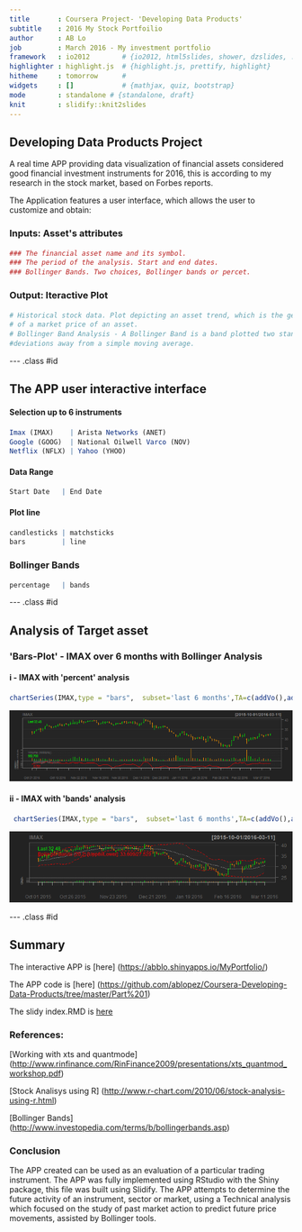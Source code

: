```yaml
---
title       : Coursera Project- 'Developing Data Products' 
subtitle    : 2016 My Stock Portfoilio   
author      : AB Lo
job         : March 2016 - My investment portfolio  
framework   : io2012        # {io2012, html5slides, shower, dzslides, ...}
highlighter : highlight.js  # {highlight.js, prettify, highlight}
hitheme     : tomorrow      # 
widgets     : []            # {mathjax, quiz, bootstrap}
mode        : standalone # {standalone, draft}
knit        : slidify::knit2slides
---
```




## Developing Data Products Project

A real time APP providing data visualization of financial assets considered good financial investment instruments for 2016, this is according to my research in the stock market, based on Forbes reports.

The Application features a user interface, which allows the user to customize and obtain:
### Inputs: Asset's attributes

```r
### The financial asset name and its symbol. 
### The period of the analysis. Start and end dates. 
### Bollinger Bands. Two choices, Bollinger bands or percet. 
```
### Output: Iteractive Plot

```r
# Historical stock data. Plot depicting an asset trend, which is the general direction 
# of a market price of an asset.
# Bollinger Band Analysis - A Bollinger Band is a band plotted two standard 
#deviations away from a simple moving average.  
```

--- .class #id 

## The APP user interactive interface
#### Selection up to 6 instruments
```r
Imax (IMAX)    | Arista Networks (ANET)
Google (GOOG)  | National Oilwell Varco (NOV)
Netflix (NFLX) | Yahoo (YHOO)  
```
#### Data Range
```r
Start Date   | End Date
```
#### Plot line 
```r
candlesticks | matchsticks
bars         | line
```
### Bollinger Bands
```r
percentage   | bands
```

--- .class #id 




## Analysis of Target asset
### 'Bars-Plot' - IMAX over 6 months with Bollinger Analysis 
#### i - IMAX with 'percent' analysis

```r
chartSeries(IMAX,type = "bars",  subset='last 6 months',TA=c(addVo(),addBBands(n = 20, sd = 2, ma= "SMA", draw = "percent", on = -1)))
```

![plot of chunk Plot2](assets/fig/Plot2-1.png)

#### ii - IMAX with 'bands' analysis

```r
 chartSeries(IMAX,type = "bars",  subset='last 6 months',TA=c(addVo(),addBBands(n = 20, sd = 2, ma= "SMA", draw = "bands", on = -1)))
```

![plot of chunk Plot1](assets/fig/Plot1-1.png)

--- .class #id 
## Summary
The interactive APP is [here] (https://abblo.shinyapps.io/MyPortfolio/)

The APP code is [here] (https://github.com/ablopez/Coursera-Developing-Data-Products/tree/master/Part%201)

The slidy index.RMD is [here]()

### References:
[Working with xts and quantmode]
(http://www.rinfinance.com/RinFinance2009/presentations/xts_quantmod_workshop.pdf)

[Stock Analisys using R]
(http://www.r-chart.com/2010/06/stock-analysis-using-r.html)

[Bollinger Bands]
(http://www.investopedia.com/terms/b/bollingerbands.asp)
### Conclusion
The APP created can be used as an evaluation of a particular trading instrument. The APP was fully implemented using RStudio with the Shiny package, this file was built using Slidify. The APP attempts to determine the future activity of an instrument, sector or market, using a Technical analysis which focused on the study of past market action to predict future price movements, assisted by Bollinger tools.



